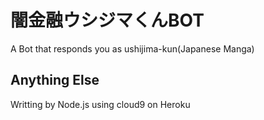 # 闇金融ウシジマくんBOT

A Bot that responds you as ushijima-kun(Japanese Manga)

## Anything Else

Writting by Node.js using cloud9 on Heroku

